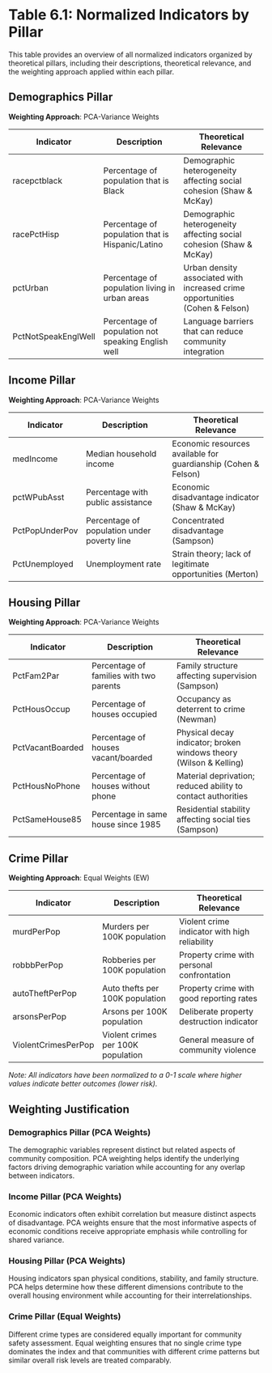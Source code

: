 # Table 6.1: Normalized Indicators by Pillar

This table provides an overview of all normalized indicators organized by theoretical pillars, including their descriptions, theoretical relevance, and the weighting approach applied within each pillar.

## Demographics Pillar

**Weighting Approach**: PCA-Variance Weights

| Indicator | Description | Theoretical Relevance |
|-----------|-------------|------------------------|
| racepctblack | Percentage of population that is Black | Demographic heterogeneity affecting social cohesion (Shaw & McKay) |
| racePctHisp | Percentage of population that is Hispanic/Latino | Demographic heterogeneity affecting social cohesion (Shaw & McKay) |
| pctUrban | Percentage of population living in urban areas | Urban density associated with increased crime opportunities (Cohen & Felson) |
| PctNotSpeakEnglWell | Percentage of population not speaking English well | Language barriers that can reduce community integration |

## Income Pillar

**Weighting Approach**: PCA-Variance Weights

| Indicator | Description | Theoretical Relevance |
|-----------|-------------|------------------------|
| medIncome | Median household income | Economic resources available for guardianship (Cohen & Felson) |
| pctWPubAsst | Percentage with public assistance | Economic disadvantage indicator (Shaw & McKay) |
| PctPopUnderPov | Percentage of population under poverty line | Concentrated disadvantage (Sampson) |
| PctUnemployed | Unemployment rate | Strain theory; lack of legitimate opportunities (Merton) |

## Housing Pillar

**Weighting Approach**: PCA-Variance Weights

| Indicator | Description | Theoretical Relevance |
|-----------|-------------|------------------------|
| PctFam2Par | Percentage of families with two parents | Family structure affecting supervision (Sampson) |
| PctHousOccup | Percentage of houses occupied | Occupancy as deterrent to crime (Newman) |
| PctVacantBoarded | Percentage of houses vacant/boarded | Physical decay indicator; broken windows theory (Wilson & Kelling) |
| PctHousNoPhone | Percentage of houses without phone | Material deprivation; reduced ability to contact authorities |
| PctSameHouse85 | Percentage in same house since 1985 | Residential stability affecting social ties (Sampson) |

## Crime Pillar

**Weighting Approach**: Equal Weights (EW)

| Indicator | Description | Theoretical Relevance |
|-----------|-------------|------------------------|
| murdPerPop | Murders per 100K population | Violent crime indicator with high reliability |
| robbbPerPop | Robberies per 100K population | Property crime with personal confrontation |
| autoTheftPerPop | Auto thefts per 100K population | Property crime with good reporting rates |
| arsonsPerPop | Arsons per 100K population | Deliberate property destruction indicator |
| ViolentCrimesPerPop | Violent crimes per 100K population | General measure of community violence |

*Note: All indicators have been normalized to a 0-1 scale where higher values indicate better outcomes (lower risk).*

## Weighting Justification

### Demographics Pillar (PCA Weights)
The demographic variables represent distinct but related aspects of community composition. PCA weighting helps identify the underlying factors driving demographic variation while accounting for any overlap between indicators.

### Income Pillar (PCA Weights)
Economic indicators often exhibit correlation but measure distinct aspects of disadvantage. PCA weights ensure that the most informative aspects of economic conditions receive appropriate emphasis while controlling for shared variance.

### Housing Pillar (PCA Weights)
Housing indicators span physical conditions, stability, and family structure. PCA helps determine how these different dimensions contribute to the overall housing environment while accounting for their interrelationships.

### Crime Pillar (Equal Weights)
Different crime types are considered equally important for community safety assessment. Equal weighting ensures that no single crime type dominates the index and that communities with different crime patterns but similar overall risk levels are treated comparably. 